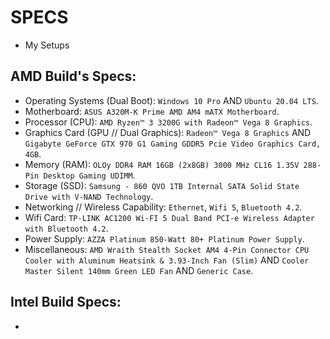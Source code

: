 # SPECS

- My Setups

## AMD Build's Specs:

- Operating Systems (Dual Boot): `Windows 10 Pro` AND `Ubuntu 20.04 LTS`.
- Motherboard: `ASUS A320M-K Prime AMD AM4 mATX Motherboard`.
- Processor (CPU): `AMD Ryzen™ 3 3200G with Radeon™ Vega 8 Graphics`.
- Graphics Card (GPU // Dual Graphics): `Radeon™ Vega 8 Graphics` AND `Gigabyte GeForce GTX 970 G1 Gaming GDDR5 Pcie Video Graphics Card, 4GB`.
- Memory (RAM): `OLOy DDR4 RAM 16GB (2x8GB) 3000 MHz CL16 1.35V 288-Pin Desktop Gaming UDIMM`.
- Storage (SSD): `Samsung - 860 QVO 1TB Internal SATA Solid State Drive with V-NAND Technology`.
- Networking // Wireless Capability: `Ethernet`, `Wifi 5`, `Bluetooth 4.2`.
- Wifi Card: `TP-LINK AC1200 Wi-FI 5 Dual Band PCI-e Wireless Adapter with Bluetooth 4.2`.
- Power Supply: `AZZA Platinum 850-Watt 80+ Platinum Power Supply`.
- Miscellaneous: `AMD Wraith Stealth Socket AM4 4-Pin Connector CPU Cooler with Aluminum Heatsink & 3.93-Inch Fan (Slim)` AND `Cooler Master Silent 140mm Green LED Fan` AND `Generic Case`.

## Intel Build Specs:

-
